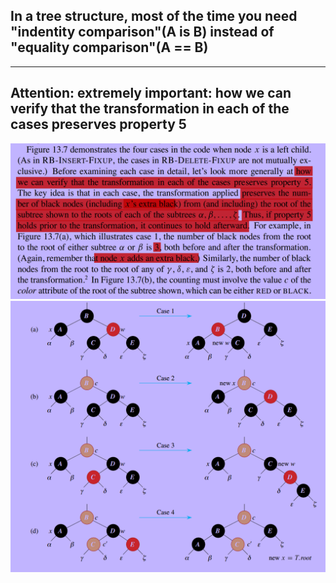 ## In a tree structure, most of the time you need "indentity comparison"(A is B) instead of "equality comparison"(A == B)


---

## Attention: extremely important: how we can verify that the transformation in each of the cases preserves property 5
![verify](./verify_transformations_preserve_property_5.png)
![delete-fixup](./RB-DELETE-FIXUP.png)